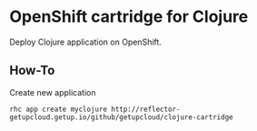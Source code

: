 # OpenShift cartridge for Clojure

Deploy Clojure application on OpenShift.

## How-To

Create new application

```
rhc app create myclojure http://reflector-getupcloud.getup.io/github/getupcloud/clojure-cartridge
```
